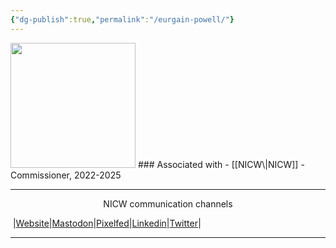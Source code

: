 ```yaml
---
{"dg-publish":true,"permalink":"/eurgain-powell/"}
---
```


<img src="https://nationalinfrastructurecommission.wales/wp-content/uploads/2022/07/gdp-003-HS-m-819x1024.jpg" height="200">
### Associated with
- [[NICW\|NICW]]
	- Commissioner, 2022-2025



***
<p style="text-align: center;">NICW communication channels</p>

󠁧 |[Website](https://nationalinfrastructurecommission.wales)|[Mastodon](https://toot.wales/@NICW)|[Pixelfed](https://pix.toot.wales/NICW)|[Linkedin](https://www.linkedin.com/company/26268509/)|[Twitter](https://twitter.com/InfraCommCymru)|
***
